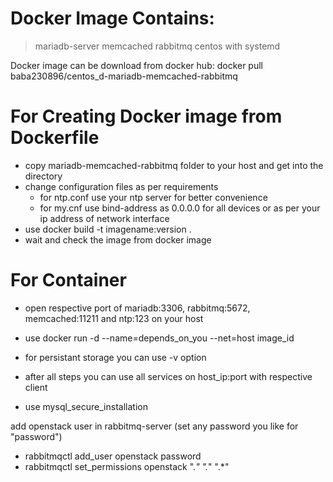 # Docker Image Contains: 
> mariadb-server
> memcached 
> rabbitmq
> centos with systemd

Docker image can be download from docker hub: docker pull baba230896/centos_d-mariadb-memcached-rabbitmq

# For Creating Docker image from Dockerfile
* copy mariadb-memcached-rabbitmq folder to your host and get into the directory
* change configuration files as per requirements 
  * for ntp.conf
    use your ntp server for better convenience
  * for my.cnf
    use bind-address as 0.0.0.0 for all devices or as per your ip address of network interface
* use docker build -t imagename:version .
* wait and check the image from docker image

# For Container
* open respective port of mariadb:3306, rabbitmq:5672, memcached:11211 and ntp:123 on your host
* use docker run -d --name=depends_on_you --net=host image_id
* for persistant storage you can use -v option
* after all steps you can use all services on host_ip:port with respective client

* use mysql_secure_installation 

add openstack user in rabbitmq-server (set any password you like for "password")
* rabbitmqctl add_user openstack password
* rabbitmqctl set_permissions openstack ".*" ".*" ".*"
